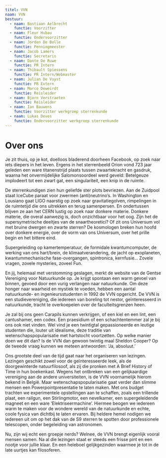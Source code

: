 ```yaml
---
titel: VVN
naam: VVN
bestuur:
  - naam: Bastiaan Aelbrecht
    functie: Voorzitter
  - naam: Fleur Hubau
    functie: Ondervoorzitter
  - naam: Jorden De Bolle
    functie: Penningmeester
  - naam: Jacob Lamers
    functie: Secretaris
  - naam: Dante De Ruwe
    functie: PR Intern
  - naam: Thibault Spiessens
    functie: PR Intern/Webmaster
  - naam: Julian De Vuyst
    functie: PR Extern
  - naam: Marco Deweirdt
    functie: Reisleider
  - naam: Bjorn Verstraeten
    functie: Reisleider
  - naam: Ian Bauwens
    functie: Voorzitter werkgroep sterrenkunde
  - naam: Lukas Devos
    functie: Ondervoorzitter werkgroep sterrenkunde
---
```


# Over ons

Je zit thuis, op je kot, doelloos bladerend doorheen Facebook, op zoek naar iets diepers in het leven. Ergens in het sterrenbeeld Orion vond 723 jaar geleden een ware titanenstrijd plaats tussen zwaartekracht en gasdruk, waarna het onvermijdelijke Salomonsoordeel werd geveld: Betelgeuze implodeert tot een zwart gat, een singulariteit, een knip in de ruimte.

De sterrenkundigen zien hun geliefde ster plots bevriezen. Aan de Zuidpool staat IceCube paraat voor zwermen (anti)neutrino’s. In Washington en Lousiano gaat LIGO naarstig op zoek naar gravitatiegolven, rimpelingen in de ruimtetijd die ons uitrekken en terug samenpersen. En ondertussen blijven ze aan het CERN lustig op zoek naar donkere materie. Donkere materie, die overal aanwezig is, doch onzichtbaar voor het oog. Zijn het de supersymetrische deeltjes van de snaartheoretici? Of zit ons Universum vol met bruine dwergen en zwarte sterren? De kosmologen breken hun hoofd over donkere energie, over de vorm van ons Universum, over het prille begin en het bittere eind.

Supergeleiding op kamertemperatuur, de formidale kwantumcomputer, de werking van ons hart/brein, de klimaatverandering, de jacht op exoplaneten, kwantummechanische fase-overgangen, spintronica, kernfusie… Zovele vragen, zovele mysteries, zoveel Fun.

 

En jij, helemaal met verstomming geslagen, merkt de website van de Gentse Vereniging voor Natuurkunde op. Je krijgt spontaan een warm gevoel van binnen, gevoed door een vurig verlangen naar natuurkunde. Om deze honger naar waarheid en mystiek te voeden, hebben een aantal natuurkunde- en ingenieursstudenten in 1992 de VVN opgericht. De VVN is een studievereniging, die iedereen van boreling tot nestor, geïnteresseerd in natuurkunde, tracht te overkoepelen over de faculteitsgrenzen heen.

Je zal bij ons geen Carapils kunnen verkrijgen, of een kiel en een lint, een cantushamer, een codex. Een praesidium of een schachtentemmer zal je bij ons ook niet vinden. Wel vind je een twintigtal gepassioneerde en leutige studenten die, louter uit idealisme, deze traditie van wetenschapspopularisatie met hartstocht voortzetten. Op welke manier doen we dit dan? Is de VVN dan gewoon twintig maal Sheldon Cooper? Op de tweede vraag kunnen we meteen antwoorden: ‘Ja, absoluut.’

Ons grootste deel van de tijd gaat naar het organiseren van lezingen. Lezingen geschikt zowel voor de geïnteresseerde leek, als de doorgewinterde natuurfilosoof, als zij die pronken met A Brief History of Time in hun boekenkast. Wegens het ontbreken van een gelijkaardige vereniging aan de andere universiteiten, is de VVN voornamelijk hierom bekend in België. Maar wetenschapspopularisatie gaat verder dan slimme mensen een Powerpointpresentatie te laten maken. Met ons budget trachten we experimentele opstellingen aan te schaffen, zoals een trillende plaat, een railgun, een Stirlingmotor, een nevelkamer, een supergeleidende magneet en een ware ‘Elektriseermachine’. Hiermee beogen we iedereen warm te maken voor de wondere wereld van de natuurkunde en echte, coole fysica van dichtbij te laten ervaren. Bij heldere hemel nodigen we iedereen uit om op het dak van de S9 sterren te spotten door professionele telescopen, onder begeleiding van astronomen.

 

Nu, zijn wij echt een groepje nerds? Welnee, de VVN brengt eigenlijk vooral mensen samen. Na al die lezingen staat er steeds een frisse pint en een nootje voor jullie klaar. En een heleboel gelijkgezinden waarmee je tot in de late uurtjes kan filosoferen.
